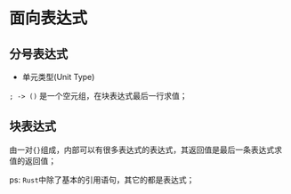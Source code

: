 # 面向表达式
## 分号表达式
* 单元类型(Unit Type)

`; -> ()` 是一个空元组，在块表达式最后一行求值；
## 块表达式

由一对`{}`组成，内部可以有很多表达式的表达式，其返回值是最后一条表达式求值的返回值；

ps: `Rust`中除了基本的引用语句，其它的都是表达式；
